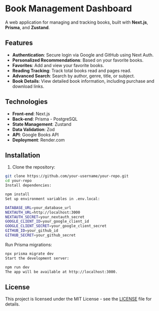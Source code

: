 # Book Management Dashboard

A web application for managing and tracking books, built with **Next.js**, **Prisma**, and **Zustand**.

## Features

- **Authentication**: Secure login via Google and GitHub using Next Auth.
- **Personalized Recommendations**: Based on your favorite books.
- **Favorites**: Add and view your favorite books.
- **Reading Tracking**: Track total books read and pages read.
- **Advanced Search**: Search by author, genre, title, or subject.
- **Book Details**: View detailed book information, including purchase and download links.

## Technologies

- **Front-end**: Next.js
- **Back-end**: Prisma - PostgreSQL
- **State Management**: Zustand
- **Data Validation**: Zod
- **API**: Google Books API
- **Deployment**: Render.com

## Installation

1. Clone the repository:

```bash
git clone https://github.com/your-username/your-repo.git
cd your-repo
Install dependencies:
```

```bash
npm install
Set up environment variables in .env.local:
```

```bash
DATABASE_URL=your_database_url
NEXTAUTH_URL=http://localhost:3000
NEXTAUTH_SECRET=your_nextauth_secret
GOOGLE_CLIENT_ID=your_google_client_id
GOOGLE_CLIENT_SECRET=your_google_client_secret
GITHUB_ID=your_github_id
GITHUB_SECRET=your_github_secret
```

Run Prisma migrations:

```bash
npx prisma migrate dev
Start the development server:
```

```bash
npm run dev
The app will be available at http://localhost:3000.
```

## License

This project is licensed under the MIT License - see the [LICENSE](LICENSE) file for details.
